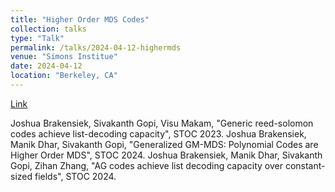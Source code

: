 ```yaml
---
title: "Higher Order MDS Codes"
collection: talks
type: "Talk"
permalink: /talks/2024-04-12-highermds
venue: "Simons Institue"
date: 2024-04-12
location: "Berkeley, CA"
---
```


[Link](https://www.youtube.com/live/97OzUUNzk2Y?si=A2QR-LEfF6NzG5CA)

Joshua Brakensiek, Sivakanth Gopi, Visu Makam, &quot;Generic reed-solomon codes achieve list-decoding capacity&quot;, STOC 2023. Joshua Brakensiek, Manik Dhar, Sivakanth Gopi, &quot;Generalized GM-MDS: Polynomial Codes are Higher Order MDS&quot;, STOC 2024. Joshua Brakensiek, Manik Dhar, Sivakanth Gopi, Zihan Zhang, &quot;AG codes achieve list decoding capacity over constant-sized fields&quot;, STOC 2024.

